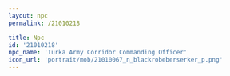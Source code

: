 ```yaml
---
layout: npc
permalink: /21010218

title: Npc
id: '21010218'
npc_name: 'Turka Army Corridor Commanding Officer'
icon_url: 'portrait/mob/21010067_n_blackrobeberserker_p.png'
---
```


